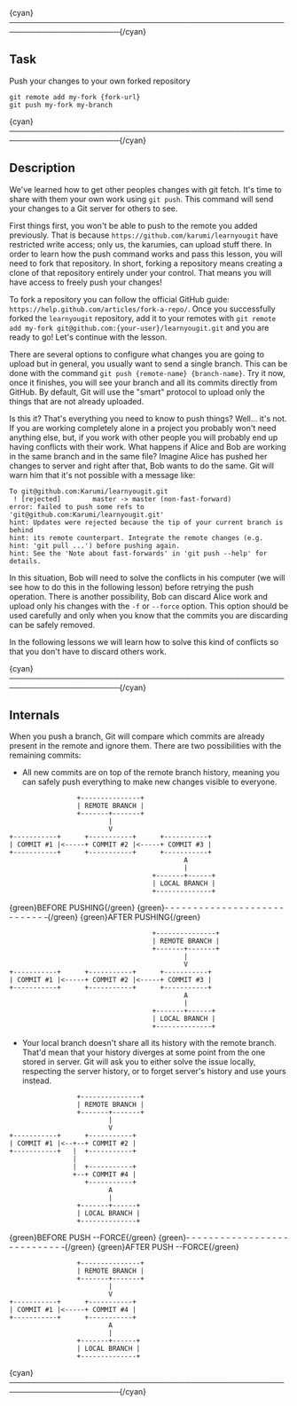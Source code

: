 {cyan}──────────────────────────────────────────────────────────────────────{/cyan}

## Task

Push your changes to your own forked repository
```
git remote add my-fork {fork-url}
git push my-fork my-branch
```

{cyan}──────────────────────────────────────────────────────────────────────{/cyan}

## Description

We've learned how to get other peoples changes with git fetch. It's time to share with them your own work using `git push`. This command will send your changes to a Git server for others to see.

First things first, you won't be able to push to the remote you added previously. That is because `https://github.com/karumi/learnyougit` have restricted write access; only us, the karumies, can upload stuff there. In order to learn how the push command works and pass this lesson, you will need to fork that repository. In short, forking a repository means creating a clone of that repository entirely under your control. That means you will have access to freely push your changes!

To fork a repository you can follow the official GitHub guide: `https://help.github.com/articles/fork-a-repo/`. Once you successfully forked the `learnyougit` repository, add it to your remotes with `git remote add my-fork git@github.com:{your-user}/learnyougit.git` and you are ready to go! Let's continue with the lesson.

There are several options to configure what changes you are going to upload but in general, you usually want to send a single branch. This can be done with the command `git push {remote-name} {branch-name}`. Try it now, once it finishes, you will see your branch and all its commits directly from GitHub. By default, Git will use the "smart" protocol to upload only the things that are not already uploaded.

Is this it? That's everything you need to know to push things? Well... it's not. If you are working completely alone in a project you probably won't need anything else, but, if you work with other people you will probably end up having conflicts with their work. What happens if Alice and Bob are working in the same branch and in the same file? Imagine Alice has pushed her changes to server and right after that, Bob wants to do the same. Git will warn him that it's not possible with a message like:

```
To git@github.com:Karumi/learnyougit.git
 ! [rejected]        master -> master (non-fast-forward)
error: failed to push some refs to 'git@github.com:Karumi/learnyougit.git'
hint: Updates were rejected because the tip of your current branch is behind
hint: its remote counterpart. Integrate the remote changes (e.g.
hint: 'git pull ...') before pushing again.
hint: See the 'Note about fast-forwards' in 'git push --help' for details.
```

In this situation, Bob will need to solve the conflicts in his computer (we will see how to do this in the following lesson) before retrying the push operation. There is another possibility, Bob can discard Alice work and upload only his changes with the `-f` or `--force` option. This option should be used carefully and only when you know that the commits you are discarding can be safely removed.

In the following lessons we will learn how to solve this kind of conflicts so that you don't have to discard others work.

{cyan}──────────────────────────────────────────────────────────────────────{/cyan}

## Internals

When you push a branch, Git will compare which commits are already present in the remote and ignore them. There are two possibilities with the remaining commits:
* All new commits are on top of the remote branch history, meaning you can safely push everything to make new changes visible to everyone.

```
                 +---------------+
                 | REMOTE BRANCH |
                 +-------+-------+
                         |
                         V
+-----------+      +-----------+      +-----------+
| COMMIT #1 |<-----+ COMMIT #2 |<-----+ COMMIT #3 |
+-----------+      +-----------+      +-----------+
                                            A
                                            |
                                    +-------+------+
                                    | LOCAL BRANCH |
                                    +--------------+
```
{green}BEFORE PUSHING{/green}
{green}- - - - - - - - - - - - - - - - - - - - - - - - - - - -{/green}
{green}AFTER PUSHING{/green}
```
                                    +---------------+
                                    | REMOTE BRANCH |
                                    +-------+-------+
                                            |
                                            V
+-----------+      +-----------+      +-----------+
| COMMIT #1 |<-----+ COMMIT #2 |<-----+ COMMIT #3 |
+-----------+      +-----------+      +-----------+
                                            A
                                            |
                                    +-------+------+
                                    | LOCAL BRANCH |
                                    +--------------+
```
* Your local branch doesn't share all its history with the remote branch. That'd mean that your history diverges at some point from the one stored in server. Git will ask you to either solve the issue locally, respecting the server history, or to forget server's history and use yours instead.

```
                 +---------------+
                 | REMOTE BRANCH |
                 +-------+-------+
                         |
                         V
+-----------+      +-----------+
| COMMIT #1 |<--+--+ COMMIT #2 |
+-----------+   |  +-----------+
                |
                |  +-----------+
                +--+ COMMIT #4 |
                   +-----------+
                         A
                         |
                 +-------+------+
                 | LOCAL BRANCH |
                 +--------------+
```
{green}BEFORE PUSH --FORCE{/green}
{green}- - - - - - - - - - - - - - - - - - - - - - - - - - - -{/green}
{green}AFTER PUSH --FORCE{/green}
```
                 +---------------+
                 | REMOTE BRANCH |
                 +-------+-------+
                         |
                         V
+-----------+      +-----------+
| COMMIT #1 |<-----+ COMMIT #4 |
+-----------+      +-----------+
                         A
                         |
                 +-------+------+
                 | LOCAL BRANCH |
                 +--------------+
```


{cyan}──────────────────────────────────────────────────────────────────────{/cyan}

